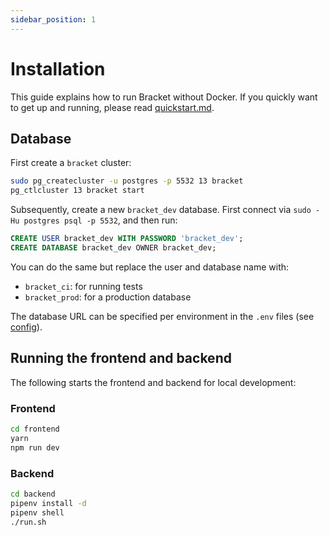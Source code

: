 ```yaml
---
sidebar_position: 1
---
```


# Installation

This guide explains how to run Bracket without Docker. If you quickly want to get up and running,
please read [quickstart.md](quickstart.md).

## Database

First create a `bracket` cluster:

```bash
sudo pg_createcluster -u postgres -p 5532 13 bracket
pg_ctlcluster 13 bracket start
```

Subsequently, create a new `bracket_dev` database. First connect via `sudo -Hu postgres psql -p
5532`, and then run:

```sql
CREATE USER bracket_dev WITH PASSWORD 'bracket_dev';
CREATE DATABASE bracket_dev OWNER bracket_dev;
```

You can do the same but replace the user and database name with:

- `bracket_ci`: for running tests
- `bracket_prod`: for a production database

The database URL can be specified per environment in the `.env` files (see
[config](configuration.md)).

## Running the frontend and backend

The following starts the frontend and backend for local development:

### Frontend

```bash
cd frontend
yarn
npm run dev
```

### Backend

```bash
cd backend
pipenv install -d
pipenv shell
./run.sh
```
